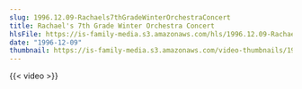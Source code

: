 ```yaml
---
slug: 1996.12.09-Rachaels7thGradeWinterOrchestraConcert
title: Rachael's 7th Grade Winter Orchestra Concert
hlsFile: https://is-family-media.s3.amazonaws.com/hls/1996.12.09-Rachaels7thGradeWinterOrchestraConcert/1996.12.09-Rachaels7thGradeWinterOrchestraConcert.m3u8
date: "1996-12-09"
thumbnail: https://is-family-media.s3.amazonaws.com/video-thumbnails/1996.12.09-Rachaels7thGradeWinterOrchestraConcert.png
---
```

{{< video >}}
